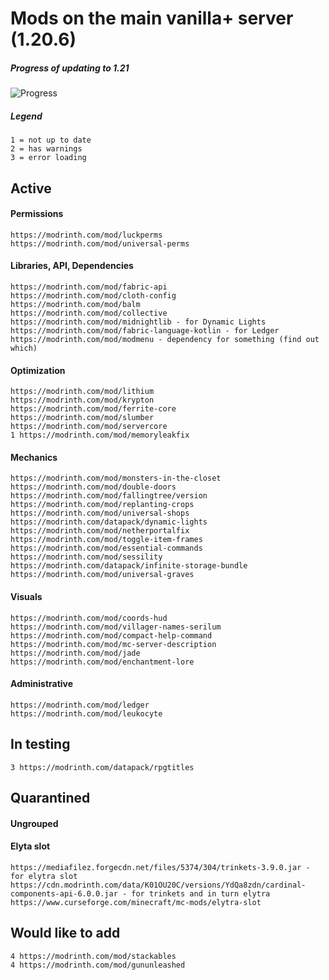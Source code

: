 # Mods on the main vanilla+ server (1.20.6)

##### Progress of updating to 1.21
![Progress](https://progress-bar.dev/33/?scale=37&width=500&suffix=/36&color=babaca&text=Progress)

##### Legend
    1 = not up to date
    2 = has warnings
    3 = error loading

## Active

#### Permissions
    https://modrinth.com/mod/luckperms
    https://modrinth.com/mod/universal-perms


#### Libraries, API, Dependencies
    https://modrinth.com/mod/fabric-api
    https://modrinth.com/mod/cloth-config
    https://modrinth.com/mod/balm
    https://modrinth.com/mod/collective
    https://modrinth.com/mod/midnightlib - for Dynamic Lights
    https://modrinth.com/mod/fabric-language-kotlin - for Ledger
    https://modrinth.com/mod/modmenu - dependency for something (find out which)


#### Optimization
    https://modrinth.com/mod/lithium
    https://modrinth.com/mod/krypton
    https://modrinth.com/mod/ferrite-core
    https://modrinth.com/mod/slumber
    https://modrinth.com/mod/servercore
    1 https://modrinth.com/mod/memoryleakfix


#### Mechanics
    https://modrinth.com/mod/monsters-in-the-closet
    https://modrinth.com/mod/double-doors
    https://modrinth.com/mod/fallingtree/version
    https://modrinth.com/mod/replanting-crops
    https://modrinth.com/mod/universal-shops
    https://modrinth.com/datapack/dynamic-lights
    https://modrinth.com/mod/netherportalfix
    https://modrinth.com/mod/toggle-item-frames
    https://modrinth.com/mod/essential-commands
    https://modrinth.com/mod/sessility
    https://modrinth.com/datapack/infinite-storage-bundle
    https://modrinth.com/mod/universal-graves

#### Visuals
    https://modrinth.com/mod/coords-hud
    https://modrinth.com/mod/villager-names-serilum
    https://modrinth.com/mod/compact-help-command
    https://modrinth.com/mod/mc-server-description
    https://modrinth.com/mod/jade
    https://modrinth.com/mod/enchantment-lore

#### Administrative
    https://modrinth.com/mod/ledger
    https://modrinth.com/mod/leukocyte


## In testing
    3 https://modrinth.com/datapack/rpgtitles


## Quarantined

#### Ungrouped

#### Elyta slot
    https://mediafilez.forgecdn.net/files/5374/304/trinkets-3.9.0.jar - for elytra slot
    https://cdn.modrinth.com/data/K01OU20C/versions/YdQa8zdn/cardinal-components-api-6.0.0.jar - for trinkets and in turn elytra
    https://www.curseforge.com/minecraft/mc-mods/elytra-slot


## Would like to add
    4 https://modrinth.com/mod/stackables
    4 https://modrinth.com/mod/gununleashed
